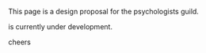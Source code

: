 This page is a design proposal for the psychologists guild. 

is currently under development.

cheers